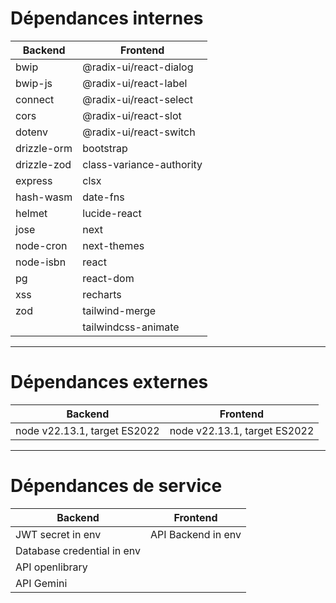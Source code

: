 # Dépendances internes

| Backend       | Frontend                      |
|---------------|-------------------------------|
| bwip          | @radix-ui/react-dialog        |
| bwip-js       | @radix-ui/react-label         |
| connect       | @radix-ui/react-select        |
| cors          | @radix-ui/react-slot          |
| dotenv        | @radix-ui/react-switch        |
| drizzle-orm   | bootstrap                     |
| drizzle-zod   | class-variance-authority       |
| express       | clsx                          |
| hash-wasm     | date-fns                      |
| helmet        | lucide-react                  |
| jose          | next                          |
| node-cron     | next-themes                   |
| node-isbn     | react                         |
| pg            | react-dom                     |
| xss           | recharts                      |
| zod           | tailwind-merge                |
|               | tailwindcss-animate           |

---

# Dépendances externes

| Backend                      | Frontend                                   |
|-----------------------------|--------------------------------------------|
| node v22.13.1, target ES2022 | node v22.13.1, target ES2022 |

---

# Dépendances de service

| Backend                   | Frontend |
|---------------------------|----------|
| JWT secret in env         | API Backend in env |
| Database credential in env|          |
| API openlibrary           |          |
| API Gemini                |          |
